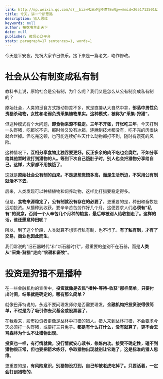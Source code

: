 ```yaml
---
link: http://mp.weixin.qq.com/s?__biz=MzAxMjM4MTEwNg==&mid=2651713501&idx=1&sn=397afe91299b872ff012401d388cc157&chksm=804bf100b73c78164e19a5596261275d75d234aad78c07331038b6621ab0fdbbc7c63df7a9b4#rd
title: 今天，讲一个新思路
description: 猎人思维
keywords: null
author: 布衣书生走天下
date: null
publisher: 微信公众平台
stats: paragraph=17 sentences=1, words=1
---
```

今天是平安夜，先祝大家节日快乐。接下来是一篇老文，略作修改。

# 社会从公有制变成私有制
教科书上说，原始社会是公有制，为什么呢？我们又是怎么从公有制变成私有制的？

原始社会，人类的觅食方式跟动物差不多，就是直接从大自然中拿，**部落中男性负责猎杀动物，女性和老弱负责采集植物果实。这种模式，被称为"采集-狩猎"**。

但这种模式有个大问题，**即食物来源不稳定。三年不开张，开张吃三年**。今天打到一头野猪，吃都吃不完，那时候又没有冰箱，连腌制技术都没有，吃不完的肉很快就会烂掉。但吃完这顿，也可能连续好些天什么动物都打不到，随时有饿死的风险。

这种情况下，**互相分享食物比独吞要更好。反正多余的肉不吃也会腐烂，不如分享给其他暂时没打到猎物的人。等到下次自己饿肚子时，别人也会把猎物分享给自己。这样，大家都不用挨饿了**。

这就是**原始社会公有制的由来。不是思想觉悟多高，而是生活所迫，不采用公有制就活不下去**。

后来，人类发现可以种植植物和饲养动物，这样比打猎要稳定得多。

但是，**食物来源稳定了，公有制就没有存在的必要了**。更重要的是，种田和畜牧是远期投资。从播种到收获，要辛辛苦苦劳作好几个月。这便要求人们**必须有"私有"的观念，否则一个人辛苦几个月种的粮食，最后却被别人给收割走了。这样的话，谁还愿意种田呢**？

所以，到了这个阶段，人类就算不想实行私有制，也不行了。**有了私有制，才有了交易，商业也因此而生**。

我们常说的"旧石器时代"和"新石器时代"，最重要的差别不在石器，而是**人类从"采集-狩猎"走向"农耕和畜牧"**。


# 投资是狩猎不是播种

在一些金融机构的宣传中，**投资就像是农民"播种-等待-收获"那样简单，只要付出时间，结果就是确定的。哪有那么简单？**

就像巴菲特说的，永远不要问理发师你是否需要理发。**金融机构把投资说得很简单，不过是为了吸引你去买基金或股票罢了**。

在我看来，股市投资者更像是丛林中打猎的猎人。猎人来到丛林打猎，不会要求今天必须打一头野猪，或要打三只兔子。**都是有什么打什么，没有就算了，更不会去骂森林为什么不让猎物出现**。

**投资也一样，有行情就做，没行情就安心读书，修炼内功。接受不确定性，碰不到猎物很正常，但也要把箭术练好，争取猎物出现就别让它跑了。这是标准的猎人思维**。

更重要的是，**有风险意识，别猎物没打到，自己却被老虎吃掉了。只要活着，一定会打到猎物的**。
